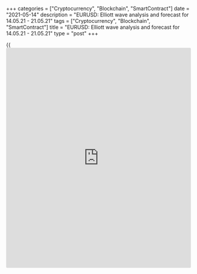 +++
categories = ["Cryptocurrency", "Blockchain", "SmartContract"]
date = "2021-05-14"
description = "EURUSD: Elliott wave analysis and forecast for 14.05.21 - 21.05.21"
tags = ["Cryptocurrency", "Blockchain", "SmartContract"]
title = "EURUSD: Elliott wave analysis and forecast for 14.05.21 - 21.05.21"
type = "post"
+++

{{<iframe id="large-banner" src="https://www.bounty.group/#slide=13.0" width="100%" height="600" scrolling="no" style="border: 0px solid rgb(216, 221, 230); border-radius: 3px;">}}

2021-05-14

2021-05-14

EURUSD: Elliott wave analysis and forecast for 14.05.21 – 21.05.21Alex
Geuta

 **Main scenario:** short positions will be relevant below the level of
1.2342 with a target of 1.1600 – 1.1489.

 **Alternative scenario:** breakout and consolidation above the level of
1.2342 will allow the pair to continue rising to the levels of 1.2500 –
1.2600.

 **Analysis:** presumably, the first wave of larger degree 1 of (3)
formed on the [daily](https://www.fintecher.org/2020/03/03/forex-trading-daily-strategy/) time frame, and a downside correction is forming as
wave 2 of (3). Apparently, wave a of 2 and an ascending wave b of 2
formed on the H4 time frame. A descending wave c of 2 appears to start
developing on the H1 time frame. If the presumption is correct, the pair
will continue falling to the levels of 1.1600 – 1.1489. The level of
1.2342 is critical in this scenario. Its breakout will allow the pair to
continue rising to the levels of 1.2500 – 1.2600.

* * *

* * *



## Price chart of EURUSD in real time mode

The content of this article reflects the author’s opinion and does not
necessarily reflect the official position of LiteForex. The material
published on this page is provided for informational purposes only and
should not be considered as the provision of investment advice for the
purposes of Directive 2004/39/EC.

Rate this article:

{{value}}

( {{count}} {{title}} )